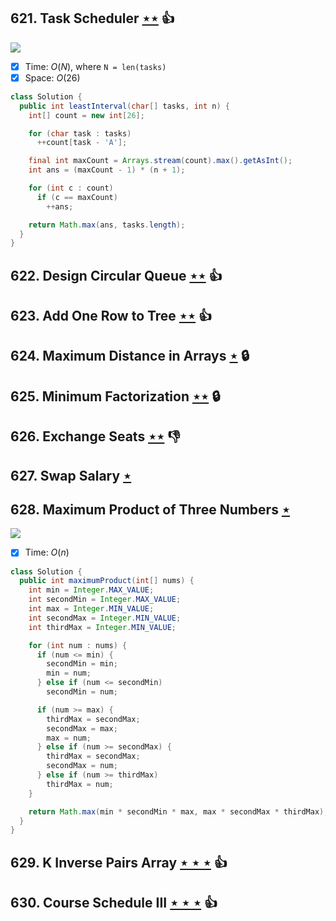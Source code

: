 ## 621. Task Scheduler [$\star\star$](https://leetcode.com/problems/task-scheduler) :thumbsup:

![](https://img.shields.io/badge/-Greedy-0B346E.svg?style=flat-square)

- [x] Time: $O(N)$, where `N = len(tasks)`
- [x] Space: $O(26)$

```java
class Solution {
  public int leastInterval(char[] tasks, int n) {
    int[] count = new int[26];

    for (char task : tasks)
      ++count[task - 'A'];

    final int maxCount = Arrays.stream(count).max().getAsInt();
    int ans = (maxCount - 1) * (n + 1);

    for (int c : count)
      if (c == maxCount)
        ++ans;

    return Math.max(ans, tasks.length);
  }
}
```

## 622. Design Circular Queue [$\star\star$](https://leetcode.com/problems/design-circular-queue) :thumbsup:

## 623. Add One Row to Tree [$\star\star$](https://leetcode.com/problems/add-one-row-to-tree) :thumbsup:

## 624. Maximum Distance in Arrays [$\star$](https://leetcode.com/problems/maximum-distance-in-arrays) 🔒

## 625. Minimum Factorization [$\star\star$](https://leetcode.com/problems/minimum-factorization) 🔒

## 626. Exchange Seats [$\star\star$](https://leetcode.com/problems/exchange-seats) :thumbsdown:

## 627. Swap Salary [$\star$](https://leetcode.com/problems/swap-salary)

## 628. Maximum Product of Three Numbers [$\star$](https://leetcode.com/problems/maximum-product-of-three-numbers)

![](https://img.shields.io/badge/-Math-434343.svg?style=flat-square)

- [x] Time: $O(n)$

```java
class Solution {
  public int maximumProduct(int[] nums) {
    int min = Integer.MAX_VALUE;
    int secondMin = Integer.MAX_VALUE;
    int max = Integer.MIN_VALUE;
    int secondMax = Integer.MIN_VALUE;
    int thirdMax = Integer.MIN_VALUE;

    for (int num : nums) {
      if (num <= min) {
        secondMin = min;
        min = num;
      } else if (num <= secondMin)
        secondMin = num;

      if (num >= max) {
        thirdMax = secondMax;
        secondMax = max;
        max = num;
      } else if (num >= secondMax) {
        thirdMax = secondMax;
        secondMax = num;
      } else if (num >= thirdMax)
        thirdMax = num;
    }

    return Math.max(min * secondMin * max, max * secondMax * thirdMax);
  }
}
```

## 629. K Inverse Pairs Array [$\star\star\star$](https://leetcode.com/problems/k-inverse-pairs-array) :thumbsup:

## 630. Course Schedule III [$\star\star\star$](https://leetcode.com/problems/course-schedule-iii) :thumbsup:
